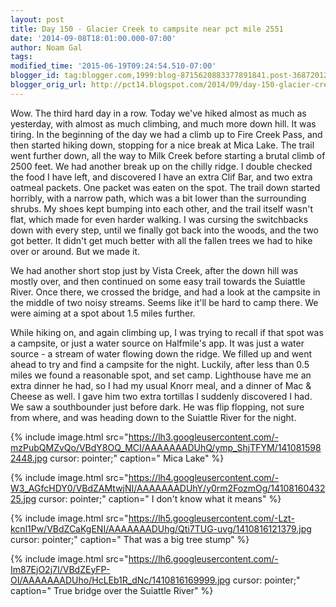 ```yaml
---
layout: post
title: Day 150 - Glacier Creek to campsite near pct mile 2551
date: '2014-09-08T18:01:00.000-07:00'
author: Noam Gal
tags:
modified_time: '2015-06-19T09:24:54.510-07:00'
blogger_id: tag:blogger.com,1999:blog-8715620883377891841.post-3687201250993979596
blogger_orig_url: http://pct14.blogspot.com/2014/09/day-150-glacier-creek-to-campsite-near.html
---
```


 Wow. The third hard day in a row. Today we've hiked almost as much as yesterday, with almost as much climbing, and
 much more down hill. It was tiring.
 In the beginning of the day we had a climb up to Fire Creek Pass, and then
 started hiking down, stopping for a nice break at Mica Lake. The trail went further down, all the way to Milk Creek
 before starting a brutal climb of 2500 feet.
 We had another break up on the chilly ridge. I double checked the
 food I have left, and discovered I have an extra Clif Bar, and two extra oatmeal packets. One packet was eaten on
 the spot.
 The trail down started horribly, with a narrow path, which was a bit lower than the surrounding
 shrubs. My shoes kept bumping into each other, and the trail itself wasn't flat, which made for even harder walking.
 I was cursing the switchbacks down with every step, until we finally got back into the woods, and the two got
 better.
 It didn't get much better with all the fallen trees we had to hike over or around. But we made it.

 We had another short stop just by Vista Creek, after the down hill was mostly over, and then continued on some easy
 trail towards the Suiattle River. Once there, we crossed the bridge, and had a look at the campsite in the middle of
 two noisy streams. Seems like it'll be hard to camp there. We were aiming at a spot about 1.5 miles further.

 While hiking on, and again climbing up, I was trying to recall if that spot was a campsite, or just a water source
 on Halfmile's app. It was just a water source - a stream of water flowing down the ridge. We filled up and went
 ahead to try and find a campsite for the night.
 Luckily, after less than 0.5 miles we found a reasonable spot,
 and set camp. Lighthouse have me an extra dinner he had, so I had my usual Knorr meal, and a dinner of Mac &amp;
 Cheese as well. I gave him two extra tortillas I suddenly discovered I had.
 We saw a southbounder just before
 dark. He was flip flopping, not sure from where, and was heading down to the Suiattle River for the night.

 
{% include image.html src="https://lh3.googleusercontent.com/-mzPubQMZvQo/VBdY8OQ_MCI/AAAAAAADUhQ/ymp_ShjTFYM/1410815982448.jpg cursor: pointer;" caption=" Mica Lake" %}

 
{% include image.html src="https://lh4.googleusercontent.com/-W3_AGfcHDY0/VBdZAMtwjNI/AAAAAAADUhY/y0rm2FozmOg/1410816043225.jpg cursor: pointer;" caption=" I don't know what it means" %}

 
{% include image.html src="https://lh5.googleusercontent.com/-Lzt-kcnl1Pw/VBdZCaKgENI/AAAAAAADUhg/Qti7TUG-uvg/1410816121379.jpg cursor: pointer;" caption=" That was a big tree stump" %}

 
{% include image.html src="https://lh6.googleusercontent.com/-Im87EjO2j7I/VBdZEyFP-OI/AAAAAAADUho/HcLEb1R_dNc/1410816169999.jpg cursor: pointer;" caption=" True bridge over the Suiattle River" %}

